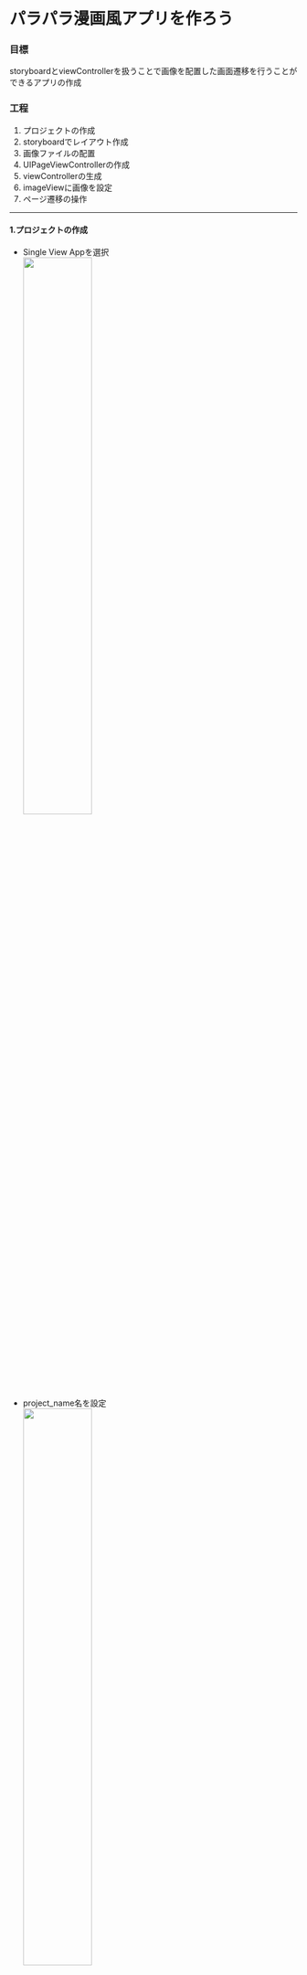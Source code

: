 # パラパラ漫画風アプリを作ろう

### 目標  
storyboardとviewControllerを扱うことで画像を配置した画面遷移を行うことができるアプリの作成

### 工程  
1. プロジェクトの作成  
2. storyboardでレイアウト作成  
3. 画像ファイルの配置  
4. UIPageViewControllerの作成  
5. viewControllerの生成
6. imageViewに画像を設定
7. ページ遷移の操作

---

#### 1.プロジェクトの作成  
* Single View Appを選択  
<img src="image/project.png" width=50%></img>  

</br>

* project_name名を設定  
<img src="image/project_name.png" width=50%></img>  

</br>

* Device Orientationでportraitを外す ==> ** 横画面指定に **  
<img src="image/portrait.png" width=50%></img>  

</br>

#### 2.storybordyでレイアウト作成  
* 横配置設定に変更   
<img src="image/landscape.png" width=50%></img>

</br>

* image Viewを設定  
<img src="image/image_view.png" width=50%></img>  

</br>

* image Viewを中央に配置   
<img src="image/autolayout.png" width=50%></img>  

</br>

* image Viewを画面いっぱいに配置    
<img src="image/autolayout2.png" width=50%></img>  

</br>

#### 3.画像ファイルの配置  
*  Assets.xcassetsに画像を設定  
<img src="image/image.png" width=50%></img>

</br>

* storybordとコードを紐付ける   
<img src="image/IBOutlet1.png" width=50%></img>  

```swift
@IBOutlet weak var imageView: UIImageView!
```  

</br>

#### 4.UIPageViewControllerの作成
*  storyboard上にpageViewContorllerを配置  
<img src="image/pageviewcontroller.png" width=50%></img>

</br>

* UIPageViewControllerのサブクラスを作成    
<img src="image/subclass.png" width=50%></img>  

</br>

* storyboardとクラスを紐付ける    
<img src="image/class.png" width=50%></img>  

</br>

#### 5.viewControllerの生成  
* 後で使用する変数を定義  
``` swift
  //ページ番号
  var viewControllerIndex : Int = 0

  //画像の名前を格納
  let imageNames: [String] = ["kronosくん1", "kronosくん2", "kronosくん3", "kronosくん4","kronosくん5","kronosくん6"]

  //viewControllerを格納
  var targetViewControllers : [UIViewController] = []
```  

* storyboardのviewControllerをインスタンス化  
``` swift
override func viewDidLoad() {
  super.viewDidLoad()

  // 表示用ViewControllerを生成
  for i in 0..<imageNames.count {
    let viewController = UIStoryboard(name: "Main", bundle: nil).instantiateViewController(withIdentifier: "vc") as! ViewController

  //viewControllerを追加
    targetViewControllers.append(viewController)
  }
  // Do any additional setup after loading the view.
self.setViewControllers([targetViewControllers[0]], direction: .forward, animated: true, completion: nil)

  //自身を格納
  self.dataSource = self

  }
```  
</br>

#### 6.imageViewに画像を設定  
* viewControllerの初期表示を設定  
``` swift
private var imageName: String?  
override func viewDidLoad() {
    super.viewDidLoad()
    imageView.image = UIImage(named:"kronosくん1")
    guard let imageName = imageName else {
        return
    }
    imageView.image = UIImage(named: imageName)
}
```  
* 画像名から画像を設定するメソッドを作成  
``` swift
//画像を設定する処理
func setImageName(_ imageName: String) {
    self.imageName = imageName
    if let _ = uiImageView2 {
      uiImageView2.image = UIImage(named: imageName)
    }
  }
```  
* pageViewControllerに追加  
``` swift
// 画像名をセットしておく
       viewController.setImageName(imageNames[i])
```  

</br>

#### 7.ページ遷移の操作  
* UIPageViewControllerDataSourceをextensionし、遷移後のデータを設定する  
``` swift
extension PageViewController : UIPageViewControllerDataSource {

    func pageViewController(_ pageViewController: UIPageViewController, viewControllerAfter viewController: UIViewController) -> UIViewController? {

        //左にスワイプ
        if viewControllerIndex == targetViewControllers.count - 1 {
            return nil
        } else {
            viewControllerIndex = viewControllerIndex + 1
        }

        return targetViewControllers[viewControllerIndex]
    }

    func pageViewController(_ pageViewController: UIPageViewController, viewControllerBefore viewController: UIViewController) -> UIViewController? {
      
        //右にスワイプ
        if viewControllerIndex == 0 {
            return nil
        } else {
            viewControllerIndex = viewControllerIndex - 1
        }

        return targetViewControllers[viewControllerIndex]
    }
}
```
